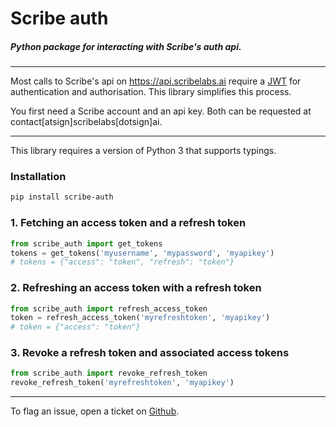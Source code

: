 # Scribe auth
##### Python package for interacting with Scribe's auth api.

-----
Most calls to Scribe's api on https://api.scribelabs.ai require a [JWT](https://jwt.io) for authentication and authorisation. This library simplifies this process.

You first need a Scribe account and an api key. Both can be requested at contact[atsign]scribelabs[dotsign]ai.

----
This library requires a version of Python 3 that supports typings.

### Installation
```bash
pip install scribe-auth
```

### 1. Fetching an access token and a refresh token
```python
from scribe_auth import get_tokens
tokens = get_tokens('myusername', 'mypassword', 'myapikey')
# tokens = {"access": "token", "refresh": "token"}
```

### 2. Refreshing an access token with a refresh token
```python
from scribe_auth import refresh_access_token
token = refresh_access_token('myrefreshtoken', 'myapikey')
# token = {"access": "token"}
```

### 3. Revoke a refresh token and associated access tokens
```python
from scribe_auth import revoke_refresh_token
revoke_refresh_token('myrefreshtoken', 'myapikey')
```
---
To flag an issue, open a ticket on [Github](https://github.com/scribelabsai/authpy/issues).